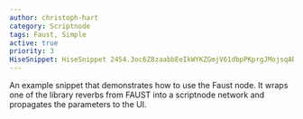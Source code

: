 ```yaml
---
author: christoph-hart
category: Scriptnode
tags: Faust, Simple
active: true
priority: 3
HiseSnippet: HiseSnippet 2454.3oc6Z8zaabbEeIkWYKZGmjV61dbpPKprgJMojsqABJDsjrRDRjDgnpb5IkQ6NTbh1clsyNqEoKJPOzC8VO6BTfBju.E8VNE+AnGJPNTzatm5wjdtGReuYVxcWRJIJVG2jhPaHwcl48d+du48ucFw5pYBel+AwBdTDS63TZllJoGKNVpbJM2d8hXNktlaqdBcm05P4BmMW2oz0c2hFqYJhcnU6EQiiY9NkJMyaiCTZtK4X974qrJMfJ7XYC43ruj6wdOdHWmMZyFuKOHXCpOaOdXtUe2Fa5IEqICjI.dlwslSD06X5Qrso3xJ65TZ1G4y0RUKMUyhcJcoUk98Z0Qdhvt984w7CCX3C0cZALxN7Fx.eDw3nNq0gG3OPuiAqfaNqvLVqvMb2h6yGLdl03MLSPxnHu8nT4hvalBvqdd3UKG7FCjJkCRWxBo2zskmhGoylAwyUc2T.aNsofYOOTrq0ozycWSBKPnqFROlsgBdX.AKb+Z0VjTuVsa8VsSDdZtTPjhskZ1NhEtUkeYk4p7qpPFdp1sG6bnXTxf.lZrSi6zpyhvEDIgGxTKRdBMHgMXgf5Wzl5d51z7a4dVsN2BkhMEb8NQLwo4H3jZpv.iTTAeSar9WO052Jf6yTNbvHeY22UHOrtiAv88h+aezKVwYhIdoBD+hOJ5ecAHd4hR1owmzv4ms45TMEcfR0EP+hXJMGMckVm8DHZz5NMm65r3i0xHixFFIEnlWpx4ptcGHve89M5kO5Mj66GvZJi43Va1LuXk3j1s4cQ69OzQy5BxwEhi55D025uouIyiQljMd+5PjuBB5AGUbF6hCk9.x9NtaKUgz.9SY9MYJO.0PFBbuafNb0y0pmoCefnnN.Y5hZA7NcrF+im9aVIjWPYBoYj6biFY5V7.cau6Wax0MbwWD3ubN3+7tmI7+iO6YebQ3uYi7vGbYrPF7FngQbwQSJryHvtsbU2MTreQBS30CRvORxKHsozOIfpKlKEKfjNA5wjOAFlkR.dR8xWf4kVB1IEhuoaSt1qy3wX4wfQHz6KCLlVV50beT61LOcF.uj6Fu+qtZPUR8G.YhBuf6w3p97acyxzGoXfGDaOYy.ZuEhAum.1t.FWjbXfz6XzqczxCodiqhqXAuNTgfEDOMUQlchsJ0O6MkckIZvseKpVgQ8tamD1B5WwisVJ5fwJUFKlXetF9L5WzBZ9x7vW.eRmrN9bozIq2exr5PNayzmHUGa1NR+NjFvZ6iMF4CZ2styCCBjmfoP3odovdfYrlxfdQcjBtGNjcE8Q5CCkIX9FKbeGZ7dTd.5V2JIFpR5uinErXS+bklYelJ1v3K6VqJ7OvMeaSf+raP8.CaulTcGLdAK7BNmLUUuANoEvZd+DjE862yZk.HFZxBBc6g6OM6mzAqeU1zvZ+5YVOT7IH9qrUNaFuONqGMvYeawQP4PoXsfVDiKshqup2Amvz0cNUEHNJ.ZacTTjG0yMazyN5KPjmWuxqEVsDkepEyMS9QnLOGC3jauFQRFM806qoGDx6BERJHt2vHNHvoZ21TrLyoIsL8LuD62X8H6LkGZm40w3jbVwzMGqqmyPKdVLSLq+Zth66AVCpBBRNAyEuGUcDSaDR9AR64QvLYDhK9XpEAKbYM7GgV1l4KnMqoXTQgL47DMumNOyo3nSa+mffos3h8KzDG7YKZ2gF6yWoUw55lOsNlchcyL+JQC3kcsLXDV+vDsLDx.5OHtnP3fQCJ3ebUv+PwpdzY4HdttFky6ZTzXLyYaL94OeTiAn3ioImQLFO+n+zMaX8lLaBmisHGNlch1TZ76ZLQ33C91q+oqXeSsVgRotC1yzPr+tMNG4+xvNbM2cYwL8o3Y3LMIVyuU5TH4FFO7kbxMijthaaZR7vIwul0q0L0ERDmYNr4bWK.3DDXmZAp39Ttldfh8jQRgcp46r157g.kO6PfMaLpq2mLYtdCxGj0r9HL5TiBFCTdwJi5EdiKHTrutSdl7fkW9euRQXLTh9hIpFjp8aRT8MIpllDUupqFeE20U8dLzMw.976eF94uWzqexZ0X3t4JzuQ+59NSle7r1.R7rUd4q4CHc+q+i+y+gO6etxEo8LSe4ETsAFQmQU.LixK+rU4IEV1q0XxTfAUjZNlS4YXrmkX9keh+LRedkO8ubqO9+J7mATmUkxiCol2IcpNtw7GqwMsSdU2GSeBybuCl2W7llmaKUgj2lAMKfmIS8y3lG9qS5MODMw27vNdZ.B6onh3HYLqddNOzbKket0Y5DQwkaGpvpP0aCP8xstqzn+fKkevlTQAlAOWfSXvaNW9GInGFvZw.swemXOPYoC4VzLIHl8XtutS87DlM7R4G9cnJeXewqvAbMyYcIL0mxKgY1uxcILeM3XLKbFcy0Gis33Yq8HwSXAPznAieKH7ChqCz8GsX3zVRgr+wDksQuKSq3GcDqXEswoPOTqodGmOO6tr.FMNWH1Ong803MuZ+zYKpegOuxwte88bsvkf4.He883mm4+qO94IO5CRA9U6cwuqKjJdIhYqj7+l8xWEmZ8qBYDR8TxCROyRLn+JlQ.8VX9aDXN2svmICcqr3mPnjwAddEY0HDtzzR3xSKg2cZI7dSKg2eZI7mLsD9fymPrhd56CgwFPmMMejo4xRkrM0XBSbXgGx7g9Hr2vD5ZOXDAq6F7.6qE1ligEkweYQxMrs0dm9mXSU+3n9+QB3T9yJ6dmaeaxdc3wD3+eHrRBkDapiRNQQiflZITkLQ3SzcXj9bgDvOTQU8HQTH1tRksnGyHwIJFomLg3IA56QNgq6XnJ.ZHUDyH71lo4nvA9IIIvfZirEfXiTxODRx98qb66TAPfToWX9XsuA+UAAN+sdqJUtycHqxHzSnfrjsIPNAiHjJe.ov.CtrVhOyK.dvbOYfH.TCuIHyG4vgL8ILlfzgAbglpa1qpQ.kosZUUbk8sLGx7nHZ2.ACnYAAo7mYnMSpVf3yvKRBRJf7.jOBStFYDvDeTcsTgIFW.A.LBjxf3AsNPNg8iT3jww.CHAQnAShLBoAjRGoOfG3sD.Ye+Z2BmYy1V6nAjwjXITf+n.LuK7jehBYjOyzADd9OKRPhrVeFY9cYGl.INyzhXRakLLUYQeq4ytxwTrarSF+ntZ.ThjJ.VH+TRmXy01uv7v68M+hj5UWdQRsp2aQx8pVC+VcXSDTobKL8ErfEubsZ0vUcOyOeP5SVZpjdin.kJV099g0O.+KzhIWvrxkM+LHZQztPtMR4hv2V7t2sNxJfKNN+G.tzyS8
---
```



An example snippet that demonstrates how to use the Faust node. It wraps one of the library reverbs from FAUST into a scriptnode network and propagates the parameters to the UI.
